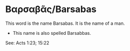 # Βαρσαβᾶς/Barsabas
This word is the name Barsabas. It is the name of a man.

* This name is also spelled Barsabbas.

See: Acts 1:23; 15:22
